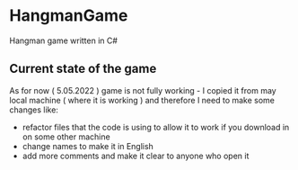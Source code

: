 # HangmanGame
Hangman game written in C#

## Current state of the game
As for now ( 5.05.2022 ) game is not fully working - I copied it from may local machine ( where it is working ) and therefore I need to make some changes like:

- refactor files that the code is using to allow it to work if you download in on some other machine
- change names to make it in English
- add more comments and make it clear to anyone who open it
